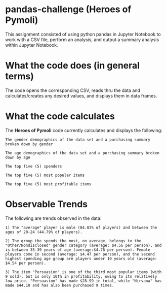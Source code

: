 # pandas-challenge (Heroes of Pymoli)
This assignment consisted of using python pandas in Jupyter Notebook to work with a CSV file, perform an analysis, and output a summary analysis within Jupyter Notebook.  

# What the code does (in general terms)
The code opens the corresponding CSV, reads thru the data and calculates/creates any desired values, and displays them in data frames.

# What the code calculates
The **Heroes of Pymoli** code currently calculates and displays the following:

    The gender demographics of the data set and a purchasing summary broken down by gender

    The age demographics of the data set and a purchasing summary broken down by age
    
    The top five (5) spenders

    The top five (5) most popular items

    The top five (5) most profitable items

# Observable Trends
The following are trends observed in the data:

    1) The "average" player is male (84.03% of players) and between the ages of 20-24 (44.79% of players).

    2) The group the spends the most, on average, belongs to the "Other/Nondisclosed" gender category (average: $4.56 per person), and is between 35-39 years of age (average:$4.76 per person). Female players come in second (average: $4.47 per person), and the second highest spending age group are players under 10 years old (average: $4.54 per person).

    3) The item "Persuasion" is one of the third most popular items (with 9 sold), but is only 10th in profitability, owing to its relatively low price. "Persuasion" has made $28.99 in total, while "Nirvana" has made $44.10 and has also been purchased 9 times. 
